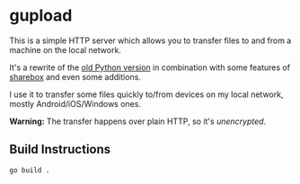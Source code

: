 
# gupload

This is a simple HTTP server which allows you to transfer files to and from a machine on the local network.

It's a rewrite of the [old Python version](https://github.com/ac04-dump/dump/tree/main/uploader) in combination with some features of [sharebox](https://github.com/ac04-dump/sharebox) and even some additions.

I use it to transfer some files quickly to/from devices on my local network, mostly Android/iOS/Windows ones.

**Warning:**
The transfer happens over plain HTTP, so it's *unencrypted*.

## Build Instructions

```sh
go build .
```

